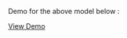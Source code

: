 Demo for the above model below :

<a href="https://speech-emotion-recognition.netlify.app/">View Demo</a>

